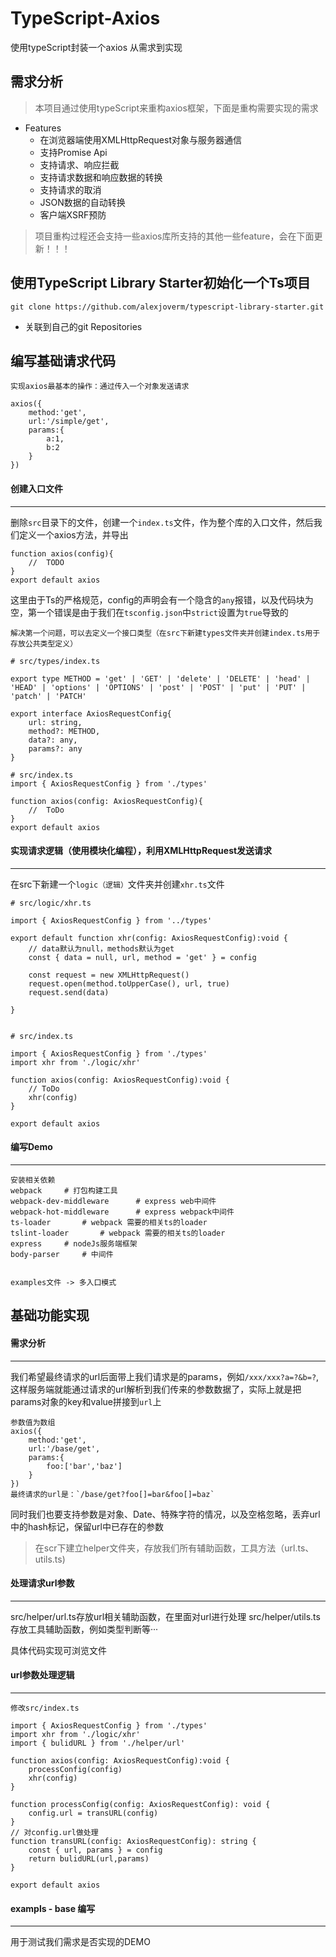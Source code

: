 # TypeScript-Axios
使用typeScript封装一个axios 从需求到实现

## 需求分析
> 本项目通过使用typeScript来重构axios框架，下面是重构需要实现的需求
- Features
    - 在浏览器端使用XMLHttpRequest对象与服务器通信
    - 支持Promise Api
    - 支持请求、响应拦截
    - 支持请求数据和响应数据的转换
    - 支持请求的取消
    - JSON数据的自动转换
    - 客户端XSRF预防
> 项目重构过程还会支持一些axios库所支持的其他一些feature，会在下面更新！！！

## 使用TypeScript Library Starter初始化一个Ts项目
`git clone https://github.com/alexjoverm/typescript-library-starter.git`
- 关联到自己的git Repositories


## 编写基础请求代码
```
实现axios最基本的操作：通过传入一个对象发送请求

axios({
    method:'get',
    url:'/simple/get',
    params:{
        a:1,
        b:2
    }
})
```
#### 创建入口文件
****
删除`src`目录下的文件，创建一个`index.ts`文件，作为整个库的入口文件，然后我们定义一个axios方法，并导出
```
function axios(config){
    //  TODO
}
export default axios 
```
这里由于Ts的严格规范，config的声明会有一个隐含的`any`报错，以及代码块为空，第一个错误是由于我们在`tsconfig.json`中`strict`设置为`true`导致的
```
解决第一个问题，可以去定义一个接口类型（在src下新建types文件夹并创建index.ts用于存放公共类型定义）

# src/types/index.ts

export type METHOD = 'get' | 'GET' | 'delete' | 'DELETE' | 'head' | 'HEAD' | 'options' | 'OPTIONS' | 'post' | 'POST' | 'put' | 'PUT' | 'patch' | 'PATCH' 

export interface AxiosRequestConfig{
    url: string,
    method?: METHOD,
    data?: any,
    params?: any
}

# src/index.ts
import { AxiosRequestConfig } from './types'

function axios(config: AxiosRequestConfig){
    //  ToDo
}
export default axios 
```
#### 实现请求逻辑（使用模块化编程），利用XMLHttpRequest发送请求
****
在src下新建一个`logic（逻辑）`文件夹并创建`xhr.ts`文件
```
# src/logic/xhr.ts

import { AxiosRequestConfig } from '../types'

export default function xhr(config: AxiosRequestConfig):void {
    // data默认为null，methods默认为get
    const { data = null, url, method = 'get' } = config

    const request = new XMLHttpRequest()
    request.open(method.toUpperCase(), url, true)
    request.send(data)

}


# src/index.ts

import { AxiosRequestConfig } from './types'
import xhr from './logic/xhr'

function axios(config: AxiosRequestConfig):void {
    // ToDo
    xhr(config)
}

export default axios
```
#### 编写Demo
****
```
安装相关依赖
webpack     # 打包构建工具
webpack-dev-middleware      # express web中间件
webpack-hot-middleware      # express webpack中间件
ts-loader       # webpack 需要的相关ts的loader
tslint-loader       # webpack 需要的相关ts的loader
express     # nodeJs服务端框架
body-parser     # 中间件


examples文件 -> 多入口模式
```

## 基础功能实现
#### 需求分析
****
我们希望最终请求的url后面带上我们请求是的params，例如`/xxx/xxx?a=?&b=?`,这样服务端就能通过请求的url解析到我们传来的参数数据了，实际上就是把params对象的key和value拼接到`url`上
```
参数值为数组
axios({
    method:'get',
    url:'/base/get',
    params:{
        foo:['bar','baz']
    }
})
最终请求的url是：`/base/get?foo[]=bar&foo[]=baz`
```
同时我们也要支持参数是对象、Date、特殊字符的情况，以及空格忽略，丢弃url中的hash标记，保留url中已存在的参数

> 在scr下建立helper文件夹，存放我们所有辅助函数，工具方法（url.ts、utils.ts)

#### 处理请求url参数
****
src/helper/url.ts存放url相关辅助函数，在里面对url进行处理
src/helper/utils.ts存放工具辅助函数，例如类型判断等···

具体代码实现可浏览文件

#### url参数处理逻辑
****
```
修改src/index.ts

import { AxiosRequestConfig } from './types'
import xhr from './logic/xhr'
import { bulidURL } from './helper/url'

function axios(config: AxiosRequestConfig):void {
    processConfig(config)
    xhr(config)
}

function processConfig(config: AxiosRequestConfig): void {
    config.url = transURL(config)
}
// 对config.url做处理
function transURL(config: AxiosRequestConfig): string {
    const { url, params } = config
    return bulidURL(url,params)
}

export default axios
```
#### exampls - base 编写
****
用于测试我们需求是否实现的DEMO
